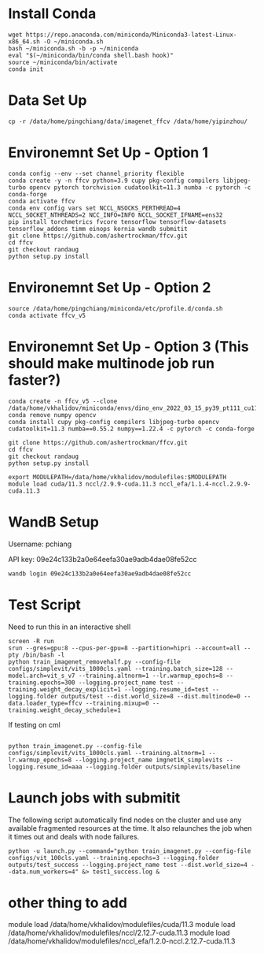 # Install Conda
```
wget https://repo.anaconda.com/miniconda/Miniconda3-latest-Linux-x86_64.sh -O ~/miniconda.sh
bash ~/miniconda.sh -b -p ~/miniconda
eval "$(~/miniconda/bin/conda shell.bash hook)"
source ~/miniconda/bin/activate 
conda init
```

# Data Set Up
`cp -r /data/home/pingchiang/data/imagenet_ffcv /data/home/yipinzhou/`


# Environemnt Set Up - Option 1
```
conda config --env --set channel_priority flexible
conda create -y -n ffcv python=3.9 cupy pkg-config compilers libjpeg-turbo opencv pytorch torchvision cudatoolkit=11.3 numba -c pytorch -c conda-forge
conda activate ffcv
conda env config vars set NCCL_NSOCKS_PERTHREAD=4 NCCL_SOCKET_NTHREADS=2 NCC_INFO=INFO NCCL_SOCKET_IFNAME=ens32
pip install torchmetrics fvcore tensorflow tensorflow-datasets tensorflow_addons timm einops kornia wandb submitit
git clone https://github.com/ashertrockman/ffcv.git
cd ffcv
git checkout randaug
python setup.py install
```

# Environemnt Set Up - Option 2 
```
source /data/home/pingchiang/miniconda/etc/profile.d/conda.sh
conda activate ffcv_v5
```

# Environemnt Set Up - Option 3 (This should make multinode job run faster?)
```
conda create -n ffcv_v5 --clone /data/home/vkhalidov/miniconda/envs/dino_env_2022_03_15_py39_pt111_cu113
conda remove numpy opencv
conda install cupy pkg-config compilers libjpeg-turbo opencv cudatoolkit=11.3 numba==0.55.2 numpy==1.22.4 -c pytorch -c conda-forge

git clone https://github.com/ashertrockman/ffcv.git
cd ffcv
git checkout randaug
python setup.py install

export MODULEPATH=/data/home/vkhalidov/modulefiles:$MODULEPATH
module load cuda/11.3 nccl/2.9.9-cuda.11.3 nccl_efa/1.1.4-nccl.2.9.9-cuda.11.3
```

# WandB Setup

Username: pchiang

API key: 09e24c133b2a0e64eefa30ae9adb4dae08fe52cc

`wandb login 09e24c133b2a0e64eefa30ae9adb4dae08fe52cc`

# Test Script
Need to run this in an interactive shell
```
screen -R run
srun --gres=gpu:8 --cpus-per-gpu=8 --partition=hipri --account=all --pty /bin/bash -l
python train_imagenet_removehalf.py --config-file configs/simplevit/vits_1000cls.yaml --training.batch_size=128 --model.arch=vit_s_v7 --training.altnorm=1 --lr.warmup_epochs=8 --training.epochs=300 --logging.project_name test --training.weight_decay_explicit=1 --logging.resume_id=test --logging.folder outputs/test --dist.world_size=8 --dist.multinode=0 --data.loader_type=ffcv --training.mixup=0 --training.weight_decay_schedule=1

```

If testing on cml
```

python train_imagenet.py --config-file configs/simplevit/vits_1000cls.yaml --training.altnorm=1 --lr.warmup_epochs=8 --logging.project_name imgnet1K_simplevits --logging.resume_id=aaa --logging.folder outputs/simplevits/baseline
```

# Launch jobs with submitit
The following script automatically find nodes on the cluster and use any available fragmented resources at the time. It also relaunches the job when it times out and deals with node failures.
```
python -u launch.py --command="python train_imagenet.py --config-file configs/vit_100cls.yaml --training.epochs=3 --logging.folder outputs/test_success --logging.project_name test --dist.world_size=4 --data.num_workers=4" &> test1_success.log &
```
# other thing to add
module load /data/home/vkhalidov/modulefiles/cuda/11.3
module load /data/home/vkhalidov/modulefiles/nccl/2.12.7-cuda.11.3
module load /data/home/vkhalidov/modulefiles/nccl_efa/1.2.0-nccl.2.12.7-cuda.11.3
